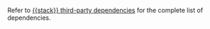 Refer to [{{stack}} third-party dependencies](https://artifacts.elastic.co/reports/dependencies/dependencies-current.html) for the complete list of dependencies.